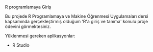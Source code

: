 R programlamaya Giriş 

Bu projede R Programlamaya ve Makine Öğrenmesi Uygulamaları dersi kapsamında gerçekleştirmiş olduğum
'R'a giriş ve tanıma' konulu proje ödevini görmektesiniz. 

Yüklenmesi gereken aplikasyonlar:
- R Studio
